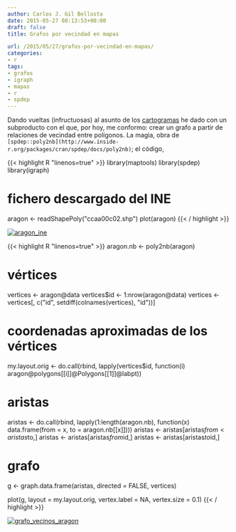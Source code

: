 ```yaml
---
author: Carlos J. Gil Bellosta
date: 2015-05-27 08:13:53+00:00
draft: false
title: Grafos por vecindad en mapas

url: /2015/05/27/grafos-por-vecindad-en-mapas/
categories:
- r
tags:
- grafos
- igraph
- mapas
- r
- spdep
---
```


Dando vueltas (infructuosas) al asunto de los [cartogramas](http://www.datanalytics.com/2015/05/22/cartogramas-vs-huertogramas/) he dado con un subproducto con el que, por hoy, me conformo: crear un grafo a partir de relaciones de vecindad entre polígonos. La magia, obra de `[spdep::poly2nb](http://www.inside-r.org/packages/cran/spdep/docs/poly2nb)`; el código,


{{< highlight R "linenos=true" >}}
library(maptools)
library(spdep)
library(igraph)

# fichero descargado del INE
aragon <- readShapePoly("ccaa00c02.shp")
plot(aragon)
{{< / highlight >}}


[![aragon_ine](/wp-uploads/2015/05/aragon_ine.png)
](/wp-uploads/2015/05/aragon_ine.png)


{{< highlight R "linenos=true" >}}
aragon.nb <- poly2nb(aragon)

# vértices
vertices <- aragon@data
vertices$id <- 1:nrow(aragon@data)
vertices <- vertices[, c("id", setdiff(colnames(vertices), "id"))]

# coordenadas aproximadas de los vértices
my.layout.orig <- do.call(rbind,
    lapply(vertices$id,
            function(i)
              aragon@polygons[[i]]@Polygons[[1]]@labpt))

# aristas

aristas <- do.call(rbind,
    lapply(1:length(aragon.nb),
          function(x)
            data.frame(from = x,
                        to = aragon.nb[[x]])))
aristas <- aristas[aristas$from < aristas$to,]
aristas <- aristas[aristas$from %in% vertices$id,]
aristas <- aristas[aristas$to   %in% vertices$id,]

# grafo
g <- graph.data.frame(aristas, directed = FALSE, vertices)

plot(g,
      layout = my.layout.orig,
      vertex.label = NA,
      vertex.size = 0.1)
{{< / highlight >}}


[![grafo_vecinos_aragon](/wp-uploads/2015/05/grafo_vecinos_aragon.png)
](/wp-uploads/2015/05/grafo_vecinos_aragon.png)
